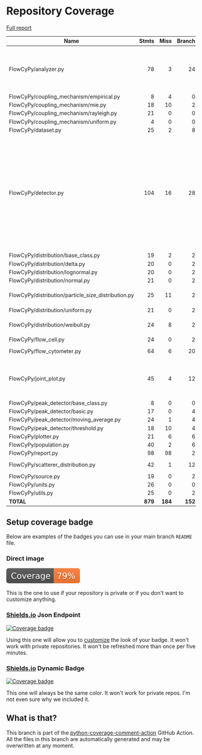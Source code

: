 # Repository Coverage

[Full report](https://htmlpreview.github.io/?https://github.com/MartinPdeS/FlowCyPy/blob/python-coverage-comment-action-data/htmlcov/index.html)

| Name                                                  |    Stmts |     Miss |   Branch |   BrPart |   Cover |   Missing |
|------------------------------------------------------ | -------: | -------: | -------: | -------: | ------: | --------: |
| FlowCyPy/analyzer.py                                  |       78 |        3 |       24 |        5 |     92% |49, 113, 118, 164->138, 190->176 |
| FlowCyPy/coupling\_mechanism/empirical.py             |        8 |        4 |        0 |        0 |     50% |     38-45 |
| FlowCyPy/coupling\_mechanism/mie.py                   |       18 |       10 |        2 |        0 |     40% |     45-77 |
| FlowCyPy/coupling\_mechanism/rayleigh.py              |       21 |        0 |        0 |        0 |    100% |           |
| FlowCyPy/coupling\_mechanism/uniform.py               |        4 |        0 |        0 |        0 |    100% |           |
| FlowCyPy/dataset.py                                   |       25 |        2 |        8 |        1 |     85% |     72-73 |
| FlowCyPy/detector.py                                  |      104 |       16 |       28 |       10 |     77% |82->81, 85, 89->88, 92, 96->95, 99, 103->102, 106, 133-134, 136, 160-162, 185->exit, 208-215 |
| FlowCyPy/distribution/base\_class.py                  |       19 |        2 |        2 |        0 |     90% |    26, 30 |
| FlowCyPy/distribution/delta.py                        |       20 |        0 |        2 |        0 |    100% |           |
| FlowCyPy/distribution/lognormal.py                    |       20 |        0 |        2 |        0 |    100% |           |
| FlowCyPy/distribution/normal.py                       |       21 |        0 |        2 |        0 |    100% |           |
| FlowCyPy/distribution/particle\_size\_distribution.py |       25 |       11 |        2 |        0 |     59% |48, 64-71, 92-99 |
| FlowCyPy/distribution/uniform.py                      |       21 |        0 |        2 |        0 |    100% |           |
| FlowCyPy/distribution/weibull.py                      |       24 |        8 |        2 |        0 |     69% |39, 55-57, 76-81 |
| FlowCyPy/flow\_cell.py                                |       24 |        0 |        2 |        0 |    100% |           |
| FlowCyPy/flow\_cytometer.py                           |       64 |        6 |       20 |        1 |     87% |   113-118 |
| FlowCyPy/joint\_plot.py                               |       45 |        4 |       12 |        6 |     82% |51, 57->62, 63, 66->72, 122, 135 |
| FlowCyPy/peak\_detector/base\_class.py                |        8 |        0 |        0 |        0 |    100% |           |
| FlowCyPy/peak\_detector/basic.py                      |       17 |        0 |        4 |        0 |    100% |           |
| FlowCyPy/peak\_detector/moving\_average.py            |       24 |        1 |        4 |        1 |     93% |        77 |
| FlowCyPy/peak\_detector/threshold.py                  |       18 |       10 |        4 |        0 |     45% |     42-61 |
| FlowCyPy/plotter.py                                   |       21 |        6 |        6 |        0 |     63% |     46-61 |
| FlowCyPy/population.py                                |       40 |        2 |        6 |        2 |     91% |   29, 107 |
| FlowCyPy/report.py                                    |       98 |       98 |        2 |        0 |      0% |     1-205 |
| FlowCyPy/scatterer\_distribution.py                   |       42 |        1 |       12 |        2 |     94% |86->66, 102 |
| FlowCyPy/source.py                                    |       19 |        0 |        2 |        0 |    100% |           |
| FlowCyPy/units.py                                     |       26 |        0 |        0 |        0 |    100% |           |
| FlowCyPy/utils.py                                     |       25 |        0 |        2 |        0 |    100% |           |
|                                             **TOTAL** |  **879** |  **184** |  **152** |   **28** | **77%** |           |


## Setup coverage badge

Below are examples of the badges you can use in your main branch `README` file.

### Direct image

[![Coverage badge](https://raw.githubusercontent.com/MartinPdeS/FlowCyPy/python-coverage-comment-action-data/badge.svg)](https://htmlpreview.github.io/?https://github.com/MartinPdeS/FlowCyPy/blob/python-coverage-comment-action-data/htmlcov/index.html)

This is the one to use if your repository is private or if you don't want to customize anything.

### [Shields.io](https://shields.io) Json Endpoint

[![Coverage badge](https://img.shields.io/endpoint?url=https://raw.githubusercontent.com/MartinPdeS/FlowCyPy/python-coverage-comment-action-data/endpoint.json)](https://htmlpreview.github.io/?https://github.com/MartinPdeS/FlowCyPy/blob/python-coverage-comment-action-data/htmlcov/index.html)

Using this one will allow you to [customize](https://shields.io/endpoint) the look of your badge.
It won't work with private repositories. It won't be refreshed more than once per five minutes.

### [Shields.io](https://shields.io) Dynamic Badge

[![Coverage badge](https://img.shields.io/badge/dynamic/json?color=brightgreen&label=coverage&query=%24.message&url=https%3A%2F%2Fraw.githubusercontent.com%2FMartinPdeS%2FFlowCyPy%2Fpython-coverage-comment-action-data%2Fendpoint.json)](https://htmlpreview.github.io/?https://github.com/MartinPdeS/FlowCyPy/blob/python-coverage-comment-action-data/htmlcov/index.html)

This one will always be the same color. It won't work for private repos. I'm not even sure why we included it.

## What is that?

This branch is part of the
[python-coverage-comment-action](https://github.com/marketplace/actions/python-coverage-comment)
GitHub Action. All the files in this branch are automatically generated and may be
overwritten at any moment.